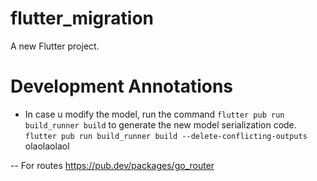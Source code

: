 # flutter_migration

A new Flutter project.


# Development Annotations

- In case u modify the model, run the command `flutter pub run build_runner build` to generate the new model serialization code.
`
flutter pub run build_runner build --delete-conflicting-outputs
`
olaolaolaol

-- For routes
https://pub.dev/packages/go_router
